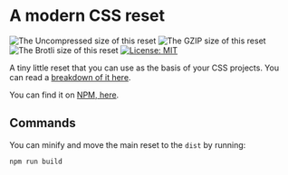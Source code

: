 # A modern CSS reset

![The Uncompressed size of this reset](http://img.badgesize.io/https://unpkg.com/modern-css-reset?label=Uncompressed%20Size)
![The GZIP size of this reset](http://img.badgesize.io/https://unpkg.com/modern-css-reset?compression=gzip&label=GZIP%20Size)
![The Brotli size of this reset](http://img.badgesize.io/https://unpkg.com/modern-css-reset?compression=brotli&label=Brotli%20Size)
[![License: MIT](https://img.shields.io/badge/License-MIT-blue.svg)](https://opensource.org/licenses/MIT)

A tiny little reset that you can use as the basis of your CSS projects. You can read a [breakdown of it here](https://hankchizljaw.com/wrote/a-modern-css-reset/).

You can find it on [NPM, here](https://www.npmjs.com/package/modern-css-reset).

## Commands

You can minify and move the main reset to the `dist` by running:

```bash
npm run build
```
